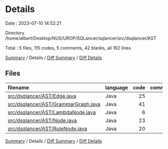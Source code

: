 # Details

Date : 2023-07-10 14:52:21

Directory /home/albert/Desktop/NUS/UROP/SQLancer/sqlancer/src/dsqlancer/AST

Total : 5 files,  115 codes, 5 comments, 42 blanks, all 162 lines

[Summary](results.md) / Details / [Diff Summary](diff.md) / [Diff Details](diff-details.md)

## Files
| filename | language | code | comment | blank | total |
| :--- | :--- | ---: | ---: | ---: | ---: |
| [src/dsqlancer/AST/Edge.java](/src/dsqlancer/AST/Edge.java) | Java | 25 | 3 | 12 | 40 |
| [src/dsqlancer/AST/GrammarGraph.java](/src/dsqlancer/AST/GrammarGraph.java) | Java | 41 | 0 | 12 | 53 |
| [src/dsqlancer/AST/LambdaNode.java](/src/dsqlancer/AST/LambdaNode.java) | Java | 6 | 0 | 2 | 8 |
| [src/dsqlancer/AST/Node.java](/src/dsqlancer/AST/Node.java) | Java | 23 | 0 | 8 | 31 |
| [src/dsqlancer/AST/RuleNode.java](/src/dsqlancer/AST/RuleNode.java) | Java | 20 | 2 | 8 | 30 |

[Summary](results.md) / Details / [Diff Summary](diff.md) / [Diff Details](diff-details.md)